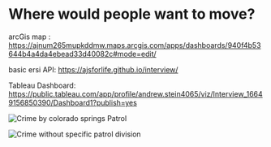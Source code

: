 # Where would people want to move?
arcGis map : https://ajnum265mupkddmw.maps.arcgis.com/apps/dashboards/940f4b53644b4a4da4ebead33d40082c#mode=edit/

basic ersi API: https://ajsforlife.github.io/interview/

Tableau Dashboard: https://public.tableau.com/app/profile/andrew.stein4065/viz/Interview_16649156850390/Dashboard1?publish=yes

![Crime by colorado springs Patrol](https://github.com/Ajsforlife/interview/blob/main/pictures/chart%201.png)


![Crime without specific patrol division](https://github.com/Ajsforlife/interview/blob/main/pictures/chart%202.png)
